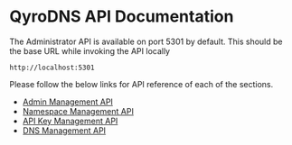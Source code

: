 QyroDNS API Documentation
=============================

The Administrator API is available on port 5301 by default. This should be the base URL while invoking the API locally

```shell
http://localhost:5301
```

Please follow the below links for API reference of each of the sections.

- [Admin Management API](api/admin.md)
- [Namespace Management API](api/namespace.md)
- [API Key Management API](api/apikey.md)
- [DNS Management API](api/dns.md)
